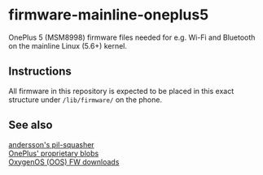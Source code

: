 # firmware-mainline-oneplus5
OnePlus 5 (MSM8998) firmware files needed for e.g. Wi-Fi and Bluetooth on the mainline Linux (5.6+) kernel.

## Instructions
All firmware in this repository is expected to be placed in this exact structure under `/lib/firmware/` on the phone.

## See also
[andersson's pil-squasher](https://github.com/andersson/pil-squasher)<br>
[OnePlus' proprietary blobs](https://github.com/TheMuppets/proprietary_vendor_oneplus)<br>
[OxygenOS (OOS) FW downloads](https://www.oneplus.com/support/softwareupgrade)
